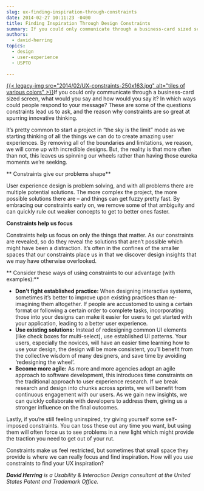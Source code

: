 ```yaml
---
slug: ux-finding-inspiration-through-constraints
date: 2014-02-27 10:11:23 -0400
title: Finding Inspiration Through Design Constraints
summary: If you could only communicate through a business-card sized screen, what would you say and how would you say it? In which ways could people respond to your message? These are some of the questions constraints lead us to ask, and the reason why constraints are so great
authors:
  - david-herring
topics:
  - design
  - user-experience
  - USPTO
  
---
```


[{{< legacy-img src="2014/02/UX-constraints-250x163.jpg" alt="tiles of various colors" >}}](https://s3.amazonaws.com/digitalgov/_legacy-img/2014/02/UX-constraints.jpg)If you could only communicate through a business-card sized screen, what would you say and how would you say it? In which ways could people respond to your message? These are some of the questions constraints lead us to ask, and the reason why constraints are so great at spurring innovative thinking.

It’s pretty common to start a project in “the sky is the limit” mode as we starting thinking of all the things we can do to create amazing user experiences. By removing all of the boundaries and limitations, we reason, we will come up with incredible designs. But, the reality is that more often than not, this leaves us spinning our wheels rather than having those eureka moments we’re seeking.

** Constraints give our problems shape**

User experience design is problem solving, and with all problems there are multiple potential solutions. The more complex the project, the more possible solutions there are &#8211; and things can get fuzzy pretty fast. By embracing our constraints early on, we remove some of that ambiguity and can quickly rule out weaker concepts to get to better ones faster.

**Constraints help us focus**

Constraints help us focus on only the things that matter. As our constraints are revealed, so do they reveal the solutions that aren’t possible which might have been a distraction. It’s often in the confines of the smaller spaces that our constraints place us in that we discover design insights that we may have otherwise overlooked.

** Consider these ways of using constraints to our advantage (with examples):**

  * **Don’t fight established practice:** When designing interactive systems, sometimes it’s better to improve upon existing practices than re-imagining them altogether. If people are accustomed to using a certain format or following a certain order to complete tasks, incorporating those into your designs can make it easier for users to get started with your application, leading to a better user experience.
  * **Use existing solutions:** Instead of redesigning common UI elements (like check boxes for multi-select), use established UI patterns. Your users, especially the novices, will have an easier time learning how to use your design, the design will be more consistent, you’ll benefit from the collective wisdom of many designers, and save time by avoiding &#8216;redesigning the wheel’.
  * **Become more agile:** As more and more agencies adopt an agile approach to software development, this introduces time constraints on the traditional approach to user experience research. If we break research and design into chunks across sprints, we will benefit from continuous engagement with our users. As we gain new insights, we can quickly collaborate with developers to address them, giving us a stronger influence on the final outcomes.

Lastly, if you’re still feeling uninspired, try giving yourself some self-imposed constraints. You can toss these out any time you want, but using them will often force us to see problems in a new light which might provide the traction you need to get out of your rut.

Constraints make us feel restricted, but sometimes that small space they provide is where we can really focus and find inspiration. How will you use constraints to find your UX inspiration?

_**David Herring** is a Usability & Interaction Design consultant at the United States Patent and Trademark Office._